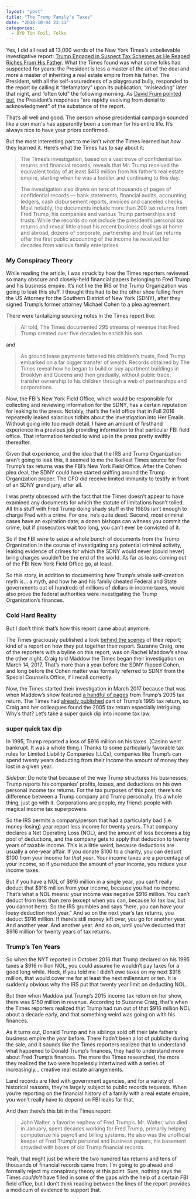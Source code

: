 ```yaml
---
layout: "post"
title: "The Trump Family's Taxes"
date: "2018-10-04 23:31"
categories:
  - BYO Tin Foil, Folks
---
```


Yes, I did all read all 13,000 words of the New York Times’s unbelievable investigative report: [Trump Engaged in Suspect Tax Schemes as He Reaped Riches From His Father](https://www.nytimes.com/interactive/2018/10/02/us/politics/donald-trump-tax-schemes-fred-trump.html). What the Times found was what some folks had suspected for years: the President is less a master of the art of the deal and more a master of inheriting a real estate empire from his father. The President, with all the self-assuredness of a playground bully, responded to the report by calling it “defamatory” upon its publication, “misleading” later that night, and “often told” the following morning. As [David Frum pointed out](https://twitter.com/davidfrum/status/1047472356749443072), the President’s responses “are rapidly evolving from denial to acknowledgment” of the substance of the report.

That’s all well and good. The person whose presidential campaign sounded like a con man's has apparently been a con man for his entire life. It’s always nice to have your priors confirmed.

But the most interesting part to me isn’t *what* the Times learned but *how* they learned it. <!--more--> Here’s what the Times has to say about it:

> The Times’s investigation, based on a vast trove of confidential tax returns and financial records, reveals that Mr. Trump received the equivalent today of at least $413 million from his father’s real estate empire, starting when he was a toddler and continuing to this day.
>
> The investigation also draws on tens of thousands of pages of confidential records — bank statements, financial audits, accounting ledgers, cash disbursement reports, invoices and canceled checks. Most notably, the documents include more than 200 tax returns from Fred Trump, his companies and various Trump partnerships and trusts. While the records do not include the president’s personal tax returns and reveal little about his recent business dealings at home and abroad, dozens of corporate, partnership and trust tax returns offer the first public accounting of the income he received for decades from various family enterprises.

### My Conspiracy Theory

While reading the article, I was struck by how the Times reporters reviewed so many obscure and closely-held financial papers belonging to Fred Trump and his business empire. It’s not like the IRS or the Trump Organization was going to leak this stuff. I thought this had to be the other shoe falling from the US Attorney for the Southern District of New York (SDNY), after they signed Trump’s former attorney Michael Cohen to a plea agreement.

There were tantalizing sourcing notes in the Times report like:

> All told, The Times documented 295 streams of revenue that Fred Trump created over five decades to enrich his son.

and

> As ground lease payments fattened his children’s trusts, Fred Trump embarked on a far bigger transfer of wealth. Records obtained by The Times reveal how he began to build or buy apartment buildings in Brooklyn and Queens and then gradually, without public trace, transfer ownership to his children through a web of partnerships and corporations.

Now, the FBI’s New York Field Office, which would be responsible for collecting and reviewing information for the SDNY, has a certain reputation for leaking to the press. Notably, that’s the field office that in Fall 2016 repeatedly leaked salacious tidbits about the investigation into Her Emails. Without going into too much detail, I have an amount of firsthand experience in a previous job providing information to that particular FBI field office. That information tended to wind up in the press pretty swiftly thereafter.

Given that experience, and the idea that the IRS and Trump Organization aren’t going to leak this, it seemed to me the likeliest Times source for Fred Trump’s tax returns was the FBI’s New York Field Office. After the Cohen plea deal, the SDNY could have started sniffing around the Trump Organization proper. The CFO did receive limited immunity to testify in front of an SDNY grand jury, after all.

I was pretty obsessed with the fact that the Times doesn’t appear to have examined any documents for which the statute of limitations hasn’t tolled. All this stuff with Fred Trump doing shady stuff in the 1980s isn’t enough to charge Fred with a crime. For one, he’s quite dead. Second, most criminal cases have an expiration date; a dozen bishops can witness you commit the crime, but if prosecutors wait too long, you can’t ever be convicted of it.

So if the FBI *were* to seize a whole bunch of documents from the Trump Organization in the course of investigating any potential criminal activity, leaking evidence of crimes for which the SDNY would never (could never) bring charges wouldn’t be the end of the world. As far as leaks coming out of the FBI New York Field Office go, at least.

So this story, in addition to documenting how Trump’s whole self-creation myth is… a myth, and how he and his family cheated Federal and State governments out of hundreds of millions of dollars in income taxes, would also prove the federal authorities were investigating the Trump Organization’s finances.

### Cold Hard Reality

But I don’t think that’s how this report came about anymore.

The Times graciously published a look [behind the scenes](https://www.nytimes.com/2018/10/02/insider/donald-trump-fred-tax-schemes-wealth.html) of their report; kind of a report on how they put together their report. Suzanne Craig, one of the reporters with a byline on this report, was on Rachel Maddow’s show the other night. Craig told Maddow the Times began their investigation on March 14, 2017. That’s more than a year before the SDNY flipped Cohen, and long before the Cohen matter was formally referred to SDNY from the Special Counsel’s Office, if I recall correctly.

Now, the Times started their investigation in March 2017 because that was when Maddow’s show featured [a handful of pages](https://www.youtube.com/watch?v=0eB-xjDMGdQ) from Trump’s 2005 tax return. The Times had [already published](https://www.nytimes.com/2016/10/02/us/politics/donald-trump-taxes.html) part of Trump’s 1995 tax return, so Craig and her colleagues found the 2005 tax return especially intriguing. Why’s that? Let’s take a super quick dip into income tax law.

### super quick tax dip

In 1995, Trump reported a loss of $916 million on his taxes. (Casino went bankrupt. It was a whole thing.) Thanks to some particularly favorable tax rules for Limited Liability Companies (LLCs), companies like Trump’s can spend twenty years deducting from their income the amount of money they lost in a given year.

*Sidebar*: Do note that because of the way Trump structures his businesses, Trump reports his companies’ profits, losses, and deductions on his own personal income tax returns. For the tax purposes of this post, there’s no difference between a Trump company and Trump personally. It’s a whole thing, just go with it. Corporations are people, my friend: people with magical income tax superpowers.

So the IRS permits a company/person that had a particularly bad (i.e. money-losing) year report less income for twenty years. That company declares a Net Operating Loss (NOL), and the amount of loss becomes a big pool of deductions, and the company gets to apply that deduction to twenty years of taxable income. This is a little weird, because deductions are usually a one-year affair. If you donate $100 to a charity, you can deduct $100 from your income for *that year*. Your income taxes are a percentage of your income, so if you reduce the amount of your income, you reduce your income taxes.

But if you have a NOL of $916 million in a single year, you can’t really deduct that $916 million from your income, because you had no income. That’s what a NOL means: your income was negative $916 million. You can’t deduct from less than zero (except when you can, because lol tax law, but you cannot here). So the IRS grumbles and says “here, you can have your lousy deduction next year.” And so on the next year’s tax returns, you deduct $916 million. If there’s still money left over, you go for another year. And another year. And another year. And so on, until you’ve deducted that $916 million for twenty years of tax returns.

### Trump’s Ten Years

So when the NYT reported in October 2016 that Trump declared on his 1995 taxes a $916 million NOL, you could assume he wouldn’t pay taxes for a good long while. Heck, if you told me I didn’t owe taxes on my next $916 million, that would cover me for at least the next millennium or ten. It is suddenly obvious why the IRS put that twenty year limit on deducting NOL.

But then when Maddow put Trump’s 2015 income tax return on her show, there was $150 million in revenue. According to Suzanne Craig, that’s when the Times reporters realized that Trump had run out of that $916 million NOL about a decade early, and that something weird was going on with his finances.

As it turns out, Donald Trump and his siblings sold off their late father’s business empire the year before. There hadn’t been a lot of publicity during the sale, and it sounds like the Times reporters realized that to understand what happened to Donald Trump’s finances, they had to understand more about Fred Trump’s finances. The more the Times researched, the more they realized the two were hopelessly intertwined with a series of increasingly… creative real estate arrangements.

Land records are filed with government agencies, and for a variety of historical reasons, they’re largely subject to public records requests. When you’re reporting on the financial history of a family with a real estate empire, you won’t really have to depend on FBI leaks for that.

And then there’s this bit in the Times report:

> John Walter, a favorite nephew of Fred Trump’s. Mr. Walter, who died in January, spent decades working for Fred Trump, primarily helping computerize his payroll and billing systems. He also was the unofficial keeper of Fred Trump’s personal and business papers, his basement crowded with boxes of old Trump financial records.

Yeah, that might just be where the two hundred tax returns and tens of thousands of financial records came from. I’m going to go ahead and formally reject my conspiracy theory at this point. Sure, nothing says the Times *couldn’t* have filled in some of the gaps with the help of a certain FBI field office, but I don’t think reading between the lines of the report provides a modicum of evidence to support that.
